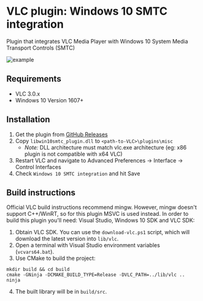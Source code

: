# VLC plugin: Windows 10 SMTC integration

Plugin that integrates VLC Media Player with Windows 10 System Media Transport Controls (SMTC)

![example](https://i.imgur.com/md0ProP.png)

## Requirements

- VLC 3.0.x
- Windows 10 Version 1607+

## Installation

1. Get the plugin from [GitHub Releases](https://github.com/spmn/vlc-win10smtc/releases)
2. Copy `libwin10smtc_plugin.dll` to `<path-to-VLC>\plugins\misc`
    - *Note:* DLL architecture must match vlc.exe architecture (eg: x86 plugin is not compatible with x64 VLC)
3. Restart VLC and navigate to Advanced Preferences -> Interface -> Control Interfaces
4. Check `Windows 10 SMTC integration` and hit Save

## Build instructions

Official VLC build instructions recommend mingw. However, mingw doesn't support C++/WinRT, so for this plugin MSVC is used instead. In order to build this plugin you'll need: Visual Studio, Windows 10 SDK and VLC SDK:

1. Obtain VLC SDK. You can use the `download-vlc.ps1` script, which will download the latest version into `lib/vlc`.
2. Open a terminal with Visual Studio environment variables (`vcvars64.bat`).
3. Use CMake to build the project:

```
mkdir build && cd build
cmake -GNinja -DCMAKE_BUILD_TYPE=Release -DVLC_PATH=../lib/vlc ..
ninja
```

4. The built library will be in `build/src`.
